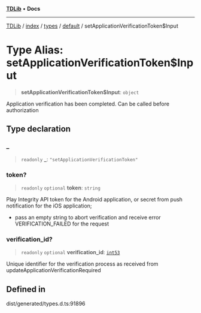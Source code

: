 [**TDLib**](../../../../../../README.md) • **Docs**

***

[TDLib](../../../../../../modules.md) / [index](../../../../../README.md) / [types](../../../README.md) / [default](../README.md) / setApplicationVerificationToken$Input

# Type Alias: setApplicationVerificationToken$Input

> **setApplicationVerificationToken$Input**: `object`

Application verification has been completed. Can be called before authorization

## Type declaration

### \_

> `readonly` **\_**: `"setApplicationVerificationToken"`

### token?

> `readonly` `optional` **token**: `string`

Play Integrity API token for the Android application, or secret from push notification for the iOS application;

- pass an empty string to abort verification and receive error VERIFICATION_FAILED for the request

### verification\_id?

> `readonly` `optional` **verification\_id**: [`int53`](int53.md)

Unique identifier for the verification process as received from updateApplicationVerificationRequired

## Defined in

dist/generated/types.d.ts:91896
